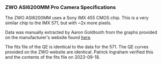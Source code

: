 ### ZWO ASI6200MM Pro Camera Specifications

The ZWO ASI6200MM uses a Sony IMX 455 CMOS chip.
This is a very similar chip to the IMX 571, but with ~2x more pixels.

Data was manually extracted by Aaron Goldtooth from the graphs provided on the manufacturer's website found [here](https://astronomy-imaging-camera.com/product/asi6200mm-pro-mono/).

The fits file of the QE is identical to the data for the 571. The QE curves provided on the ZWO website are identical. Patrick Ingraham verified this and the contents of the fits file on 2023-09-18.

